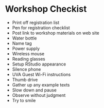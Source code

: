 # Workshop Checkist

- Print off registration list
- Pen for registration checklist
- Post link to workshop materials on web site
- Water bottle
- Name tag
- Power supply
- Wireless mouse
- Reading glasses
- Setup RStudio appearance
- Silence phone
- UVA Guest Wi-Fi instructions
- Thumb drive
- Gather up any example texts
- Slow down and pause
- Observe without judgment
- Try to smile
